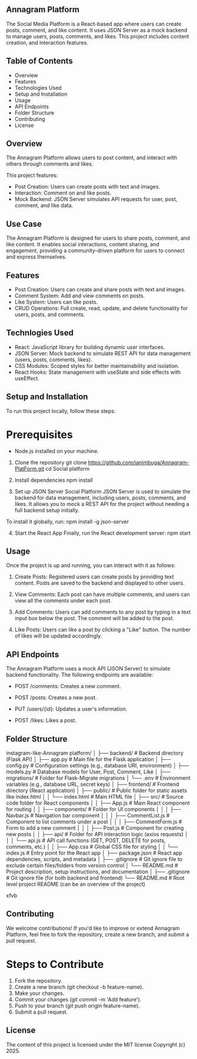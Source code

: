 
## Annagram Platform
The Social Media Platform is a React-based app where users can create posts, comment, and like content. It uses JSON Server as a mock backend to manage users, posts, comments, and likes. This project includes content creation, and interaction features.

## Table of Contents

* Overview
* Features
* Technologies Used
* Setup and Installation
* Usage
* API Endpoints
* Folder Structure
* Contributing
* License

## Overview

The Annagram Platform allows users to post content, and interact with others through comments and likes.

This project features:

* Post Creation: Users can create posts with text and images.
* Interaction: Comment on and like posts.
* Mock Backend: JSON Server simulates API requests for user, post, comment, and like data.


## Use Case
The Annagram Platform is designed for users to share posts, comment, and like content. It enables social interactions, content sharing, and engagement, providing a community-driven platform for users to connect and express themselves.

## Features
* Post Creation: Users can create and share posts with text and images.
* Comment System: Add and view comments on posts.
* Like System: Users can like posts.
* CRUD Operations: Full create, read, update, and delete functionality for users, posts, and comments.

## Technlogies Used

* React: JavaScript library for building dynamic user interfaces.
* JSON Server: Mock backend to simulate REST API for data management (users, posts, comments, likes).
* CSS Modules: Scoped styles for better maintainability and isolation.
* React Hooks: State management with useState and side effects with useEffect.
## Setup and Installation

To run this project locally, follow these steps:
# Prerequisites
* Node.js installed on your machine.

1. Clone the repository
git clone https://github.com/ianimbuga/Annagram-PlatForm.git
cd Social platform

2. Install dependencies
npm install

3. Set up JSON Server 
Social Platform JSON Server is used to simulate the backend for data management, including users, posts, comments, and likes. It allows you to mock a REST API for the project without needing a full backend setup initially.

To install it globally, run:
npm install -g json-server

4. Start the React App
Finally, run the React development server:
npm start

## Usage
Once the project is up and running, you can interact with it as follows:
1. Create Posts: Registered users can create posts by providing text content. Posts are saved to the backend and displayed to other users.

2. View Comments: Each post can have multiple comments, and users can view all the comments under each post.

3. Add Comments: Users can add comments to any post by typing in a text input box below the post. The comment will be added to the post.

4. Like Posts: Users can like a post by clicking a "Like" button. The number of likes will be updated accordingly.


## API Endpoints
The Annagram Platform uses a mock API (JSON Server) to simulate backend functionality. The following endpoints are available:

* POST /comments: Creates a new comment.

*  POST /posts: Creates a new post.

* PUT /users/{id}: Updates a user's information.

* POST /likes: Likes a post.

## Folder Structure
instagram-like-Annagram platform/
│
├── backend/                        # Backend directory (Flask API)
│   ├── app.py                      # Main file for the Flask application
│   ├── config.py                   # Configuration settings (e.g., database URI, environment)
│   ├── models.py                   # Database models for User, Post, Comment, Like
│   ├── migrations/                 # Folder for Flask-Migrate migrations
│   └── .env                        # Environment variables (e.g., database URL, secret keys)
│
├── frontend/                       # Frontend directory (React application)
│   ├── public/                     # Public folder for static assets like index.html
│   │   └── index.html              # Main HTML file
│   ├── src/                        # Source code folder for React components
│   │   ├── App.js                  # Main React component for routing
│   │   ├── components/             # Folder for UI components
│   │   │   ├── Navbar.js           # Navigation bar component
│   │   │   ├── CommentList.js      # Component to list comments under a post
│   │   │   ├── CommentForm.js      # Form to add a new comment
│   │   │   ├── Post.js             # Component for creating new posts
│   │   ├── api/                    # Folder for API interaction logic (axios requests)
│   │   │   └── api.js              # API call functions (GET, POST, DELETE for posts, comments, etc.)
│   │   ├── App.css                 # Global CSS file for styling
│   │   └── index.js                # Entry point for the React app
│   ├── package.json                # React app dependencies, scripts, and metadata
│   ├── .gitignore                  # Git ignore file to exclude certain files/folders from version control
│   └── README.md                   # Project description, setup instructions, and documentation
│
├── .gitignore                      # Git ignore file (for both backend and frontend)
└── README.md                       # Root level project README (can be an overview of the project)

xfvb

## Contributing

We welcome contributions! If you'd like to improve or extend Annagram Platform, feel free to fork the repository, create a new branch, and submit a pull request.

# Steps to Contribute
1. Fork the repository.
2. Create a new branch (git checkout -b feature-name).
3. Make your changes.
4. Commit your changes (git commit -m 'Add feature').
5. Push to your branch (git push origin feature-name).
6. Submit a pull request.

## License
The content of this project is licensed under the MIT license Copyright (c) 2025.
